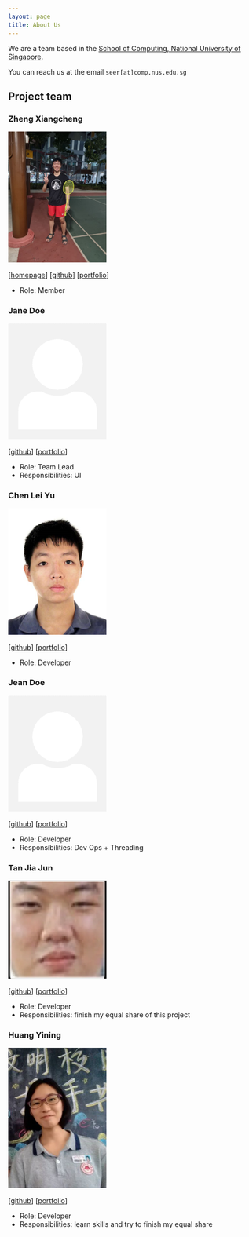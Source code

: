 ```yaml
---
layout: page
title: About Us
---
```


We are a team based in the [School of Computing, National University of Singapore](https://www.comp.nus.edu.sg).

You can reach us at the email `seer[at]comp.nus.edu.sg`

## Project team

### Zheng Xiangcheng

<img src="images/xczheng0105.png" width="200px">

[[homepage](http://www.comp.nus.edu.sg/~damithch)]
[[github](https://github.com/xczheng0105)]
[[portfolio](team/johndoe.md)]

* Role: Member

### Jane Doe

<img src="images/johndoe.png" width="200px">

[[github](http://github.com/johndoe)]
[[portfolio](team/johndoe.md)]

* Role: Team Lead
* Responsibilities: UI

### Chen Lei Yu

<img src="images/chenleiyu.png" width="200px">

[[github](http://github.com/ChenLeiyu)] [[portfolio](team/johndoe.md)]

* Role: Developer

### Jean Doe

<img src="images/johndoe.png" width="200px">

[[github](http://github.com/johndoe)]
[[portfolio](team/johndoe.md)]

* Role: Developer
* Responsibilities: Dev Ops + Threading

### Tan Jia Jun

<img src="images/JJtan2002.png" width="200px">

[[github](http://github.com/JJtan2002)]
[[portfolio](team/JJtan2002.md)]

* Role: Developer
* Responsibilities: finish my equal share of this project

### Huang Yining

<img src="images/kitty-001.png" width="200px">

[[github](https://github.com/Kitty-001)]
[[portfolio](team/kitty-001.md)]

* Role: Developer
* Responsibilities: learn skills and try to finish my equal share
